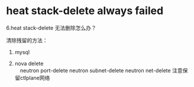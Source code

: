 

# heat stack-delete always failed 


6.heat  stack-delete 无法删除怎么办？　

清除残留的方法：

1) mysql 

2) nova delete  
　neutron port-delete 
   neutron subnet-delete 
   neutron net-delete 
   注意保留ctlplane网络
   
   
   
   
